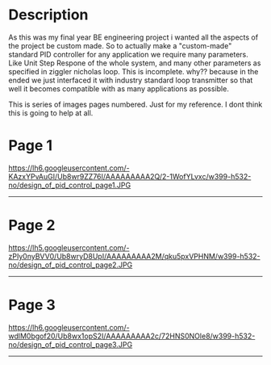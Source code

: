 # Description #

As this was my final year BE engineering project i wanted all the aspects of the project be custom made. So to actually make a "custom-made" standard PID controller for any application we require many parameters. Like Unit Step Respone of the whole system, and many other parameters as specified in ziggler nicholas loop. This is incomplete. why?? because in the ended we just interfaced it with industry standard loop transmitter so that well it becomes compatible with as many applications as possible.

This is series of images pages numbered. Just for my reference. I dont think this is going to help at all.

# Page 1 #
https://lh6.googleusercontent.com/-KAzxYPvAuGI/Ub8wr9ZZ76I/AAAAAAAAA2Q/2-1WofYLvxc/w399-h532-no/design_of_pid_control_page1.JPG

---

# Page 2 #
https://lh5.googleusercontent.com/-zPIy0nyBVV0/Ub8wryD8UpI/AAAAAAAAA2M/qku5pxVPHNM/w399-h532-no/design_of_pid_control_page2.JPG

---

# Page 3 #
https://lh6.googleusercontent.com/-wdlM0bgof20/Ub8wx1opS2I/AAAAAAAAA2c/72HNS0NOle8/w399-h532-no/design_of_pid_control_page3.JPG

---
